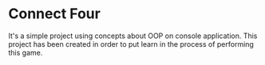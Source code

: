 # Connect Four
It's a simple project using concepts about OOP on console application. This project has been created in order to put learn in the process of performing this game.


